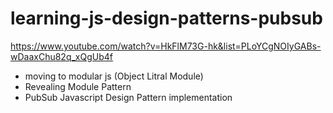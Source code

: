 # learning-js-design-patterns-pubsub

https://www.youtube.com/watch?v=HkFlM73G-hk&list=PLoYCgNOIyGABs-wDaaxChu82q_xQgUb4f


- moving to modular js (Object Litral Module)
- Revealing Module Pattern
- PubSub Javascript Design Pattern implementation

